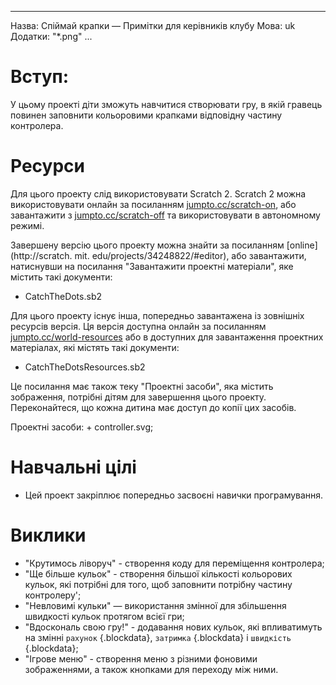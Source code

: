 * * *

Назва: Спіймай крапки — Примітки для керівників клубу Мова: uk Додатки: "*.png" ...

# Вступ:

У цьому проекті діти зможуть навчитися створювати гру, в якій гравець повинен заповнити кольоровими крапками відповідну частину контролера.

# Ресурси

Для цього проекту слід використовувати Scratch 2. Scratch 2 можна використовувати онлайн за посиланням [jumpto.cc/scratch-on](http://jumpto.cc/scratch-on), або завантажити з [jumpto.cc/scratch-off](http://jumpto.cc/scratch-off) та використовувати в автономному режимі.

Завершену версію цього проекту можна знайти за посиланням [online](http://scratch. mit. edu/projects/34248822/#editor), або завантажити, натиснувши на посилання "Завантажити проектні матеріали", яке містить такі документи:

+ CatchTheDots.sb2

Для цього проекту існує інша, попередньо завантажена із зовнішніх ресурсів версія. Ця версія доступна онлайн за посиланням [jumpto.cc/world-resources](http://jumpto.cc/world-resources) або в доступних для завантаження проектних матеріалах, які містять такі документи:

+ CatchTheDotsResources.sb2 

Це посилання має також теку "Проектні засоби", яка містить зображення, потрібні дітям для завершення цього проекту. Переконайтеся, що кожна дитина має доступ до копії цих засобів.

Проектні засоби: + controller.svg;

# Навчальні цілі

+ Цей проект закріплює попередньо засвоєні навички програмування.

# Виклики

+ "Крутимось ліворуч" - створення коду для переміщення контролера;
+ "Ще більше кульок" - створення більшої кількості кольорових кульок, які потрібні для того, щоб заповнити потрібну частину контролеру';
+ "Невловимі кульки" — використання змінної для збільшення швидкості кульок протягом всієї гри;
+ "Вдоскональ свою гру!" - додавання нових кульок, які впливатимуть на змінні `рахунок` {.blockdata}, `затримка` {.blockdata} і `швидкість` {.blockdata};
+ "Ігрове меню" - створення меню з різними фоновими зображеннями, а також кнопками для переходу між ними.